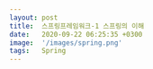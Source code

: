 ```yaml
---
layout: post
title:  스프링프레임워크-1 스프링의 이해
date:   2020-09-22 06:25:35 +0300
image:  '/images/spring.png'
tags:   Spring
---
```

